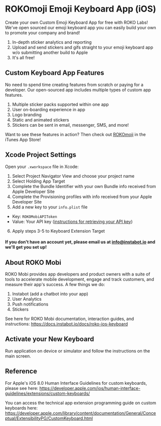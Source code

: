 # ROKOmoji Emoji Keyboard App (iOS)
Create your own Custom Emoji Keyboard App for free with ROKO Labs! We've open sourced our emoji keyboard app you can easily build your own to promote your company and brand!

1. In-depth sticker analytics and reporting
2. Upload and send stickers and gifs straight to your emoji keyboard app w/o submitting another build to Apple 
3. It's all free!

## Custom Keyboard App Features
No need to spend time creating features from scratch or paying for a developer. Our open-sourced app includes multiple types of custom app features.

1. Multiple sticker packs supported within one app
2. User on-boarding experience in app
3. Logo branding
4. Static and animated stickers
5. Stickers can be sent in email, messenger, SMS, and more!

Want to see these features in action? Then check out [ROKOmoji](https://itunes.apple.com/us/app/rokomoji/id1172504178?mt=8) in the iTunes App Store!

## Xcode Project Settings
Open your `.xworkspace` file in Xcode:

1. Select Project Navigator View and choose your project name
2. Select Holding App Target
3. Complete the Bundle Identifier with your own Bundle info received from Apple Developer Site
4. Complete the Provisioning profiles with info received from your Apple Developer Site
5. Add a new key to your `info.plist` file
  - Key: `ROKOMobiAPIToken`
  - Value: Your API key ([instructions for retrieving your API key](https://docs.instabot.io/docs/web-basic-setup#section-1-get-your-instabot-api-key))
6. Apply steps 3-5 to Keyboard Extension Target

#### If you don't have an account yet, please email us at info@instabot.io and we'll get you set up!

## About ROKO Mobi
ROKO Mobi provides app developers and product owners with a suite of tools to accelerate mobile development, engage and track customers, and measure their app's success. A few things we do:

1. Instabot (add a chatbot into your app)
2. User Analytics
3. Push notifications
4. Stickers

See here for ROKO Mobi documentation, interaction guides, and instructions:
https://docs.instabot.io/docs/roko-ios-keyboard

## Activate your New Keyboard
Run application on device or simulator and follow the instructions on the main screen.

## Reference
For Apple's iOS 8.0 Human Interface Guidelines for custom keyboards, please see here:
https://developer.apple.com/ios/human-interface-guidelines/extensions/custom-keyboards/

You can access the technical app extension programming guide on custom keyboards here:
https://developer.apple.com/library/content/documentation/General/Conceptual/ExtensibilityPG/CustomKeyboard.html
